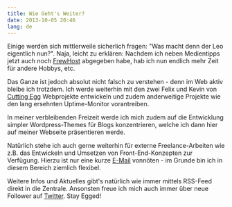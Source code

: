 ```yaml
---
title: Wie Geht's Weiter?
date: 2013-10-05 20:46
lang: de
---
```


Einige werden sich mittlerweile sicherlich fragen: "Was macht denn der Leo eigentlich nun?". Naja, leicht zu erklären: Nachdem ich neben Medientipps jetzt auch noch [FrewHost][1] abgegeben habe, hab ich nun endlich mehr Zeit für andere Hobbys, etc.

Das Ganze ist jedoch absolut nicht falsch zu verstehen - denn im Web aktiv bleibe ich trotzdem. Ich werde weiterhin mit den zwei Felix und Kevin von [Cutting Egg][2] Webprojekte entwickeln und zudem anderweitige Projekte wie den lang ersehnten Uptime-Monitor vorantreiben.

In meiner verbleibenden Freizeit werde ich mich zudem auf die Entwicklung simpler Wordpress-Themes für Blogs konzentrieren, welche ich dann hier auf meiner Webseite präsentieren werde.

Natürlich stehe ich auch gerne weiterhin für externe Freelance-Arbeiten wie z.B. das Entwickeln und Umsetzen von Front-End-Konzepten zur Verfügung. Hierzu ist nur eine kurze [E-Mail][3] vonnöten - im Grunde bin ich in diesem Bereich ziemlich flexibel.

Weitere Infos und Aktuelles gibt's natürlich wie immer mittels RSS-Feed direkt in die Zentrale. Ansonsten freue ich mich auch immer über neue Follower auf [Twitter][4]. Stay Egged!

[1]: https://www.frewhost.net/
[2]: http://cuttingegg.de/
[3]: mailto:lamprechtleonard@gmail.com
[4]: https://twitter.com/lmprht
